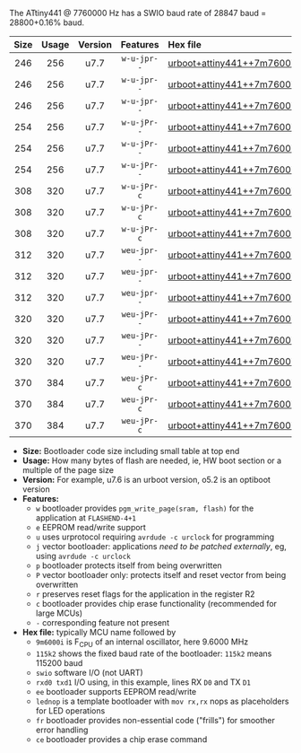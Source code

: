 The ATtiny441 @ 7760000 Hz has a SWIO baud rate of 28847 baud = 28800+0.16% baud.

|Size|Usage|Version|Features|Hex file|
|:-:|:-:|:-:|:-:|:--|
|246|256|u7.7|`w-u-jpr--`|[urboot+attiny441++7m7600i+++28k8_swio_rxa2_txa1_lednop.hex](https://raw.githubusercontent.com/stefanrueger/urboot.hex/main/mcus/attiny441/internal_oscillator/fint++7m7600_Hz/br+++28k8_bps/urboot+attiny441++7m7600i+++28k8_swio_rxa2_txa1_lednop.hex)|
|246|256|u7.7|`w-u-jpr--`|[urboot+attiny441++7m7600i+++28k8_swio_rxa4_txa5_lednop.hex](https://raw.githubusercontent.com/stefanrueger/urboot.hex/main/mcus/attiny441/internal_oscillator/fint++7m7600_Hz/br+++28k8_bps/urboot+attiny441++7m7600i+++28k8_swio_rxa4_txa5_lednop.hex)|
|246|256|u7.7|`w-u-jpr--`|[urboot+attiny441++7m7600i+++28k8_swio_rxb2_txa7_lednop.hex](https://raw.githubusercontent.com/stefanrueger/urboot.hex/main/mcus/attiny441/internal_oscillator/fint++7m7600_Hz/br+++28k8_bps/urboot+attiny441++7m7600i+++28k8_swio_rxb2_txa7_lednop.hex)|
|254|256|u7.7|`w-u-jPr--`|[urboot+attiny441++7m7600i+++28k8_swio_rxa2_txa1.hex](https://raw.githubusercontent.com/stefanrueger/urboot.hex/main/mcus/attiny441/internal_oscillator/fint++7m7600_Hz/br+++28k8_bps/urboot+attiny441++7m7600i+++28k8_swio_rxa2_txa1.hex)|
|254|256|u7.7|`w-u-jPr--`|[urboot+attiny441++7m7600i+++28k8_swio_rxa4_txa5.hex](https://raw.githubusercontent.com/stefanrueger/urboot.hex/main/mcus/attiny441/internal_oscillator/fint++7m7600_Hz/br+++28k8_bps/urboot+attiny441++7m7600i+++28k8_swio_rxa4_txa5.hex)|
|254|256|u7.7|`w-u-jPr--`|[urboot+attiny441++7m7600i+++28k8_swio_rxb2_txa7.hex](https://raw.githubusercontent.com/stefanrueger/urboot.hex/main/mcus/attiny441/internal_oscillator/fint++7m7600_Hz/br+++28k8_bps/urboot+attiny441++7m7600i+++28k8_swio_rxb2_txa7.hex)|
|308|320|u7.7|`w-u-jPr-c`|[urboot+attiny441++7m7600i+++28k8_swio_rxa2_txa1_lednop_fr_ce.hex](https://raw.githubusercontent.com/stefanrueger/urboot.hex/main/mcus/attiny441/internal_oscillator/fint++7m7600_Hz/br+++28k8_bps/urboot+attiny441++7m7600i+++28k8_swio_rxa2_txa1_lednop_fr_ce.hex)|
|308|320|u7.7|`w-u-jPr-c`|[urboot+attiny441++7m7600i+++28k8_swio_rxa4_txa5_lednop_fr_ce.hex](https://raw.githubusercontent.com/stefanrueger/urboot.hex/main/mcus/attiny441/internal_oscillator/fint++7m7600_Hz/br+++28k8_bps/urboot+attiny441++7m7600i+++28k8_swio_rxa4_txa5_lednop_fr_ce.hex)|
|308|320|u7.7|`w-u-jPr-c`|[urboot+attiny441++7m7600i+++28k8_swio_rxb2_txa7_lednop_fr_ce.hex](https://raw.githubusercontent.com/stefanrueger/urboot.hex/main/mcus/attiny441/internal_oscillator/fint++7m7600_Hz/br+++28k8_bps/urboot+attiny441++7m7600i+++28k8_swio_rxb2_txa7_lednop_fr_ce.hex)|
|312|320|u7.7|`weu-jpr--`|[urboot+attiny441++7m7600i+++28k8_swio_rxa2_txa1_ee_lednop.hex](https://raw.githubusercontent.com/stefanrueger/urboot.hex/main/mcus/attiny441/internal_oscillator/fint++7m7600_Hz/br+++28k8_bps/urboot+attiny441++7m7600i+++28k8_swio_rxa2_txa1_ee_lednop.hex)|
|312|320|u7.7|`weu-jpr--`|[urboot+attiny441++7m7600i+++28k8_swio_rxa4_txa5_ee_lednop.hex](https://raw.githubusercontent.com/stefanrueger/urboot.hex/main/mcus/attiny441/internal_oscillator/fint++7m7600_Hz/br+++28k8_bps/urboot+attiny441++7m7600i+++28k8_swio_rxa4_txa5_ee_lednop.hex)|
|312|320|u7.7|`weu-jpr--`|[urboot+attiny441++7m7600i+++28k8_swio_rxb2_txa7_ee_lednop.hex](https://raw.githubusercontent.com/stefanrueger/urboot.hex/main/mcus/attiny441/internal_oscillator/fint++7m7600_Hz/br+++28k8_bps/urboot+attiny441++7m7600i+++28k8_swio_rxb2_txa7_ee_lednop.hex)|
|320|320|u7.7|`weu-jPr--`|[urboot+attiny441++7m7600i+++28k8_swio_rxa2_txa1_ee.hex](https://raw.githubusercontent.com/stefanrueger/urboot.hex/main/mcus/attiny441/internal_oscillator/fint++7m7600_Hz/br+++28k8_bps/urboot+attiny441++7m7600i+++28k8_swio_rxa2_txa1_ee.hex)|
|320|320|u7.7|`weu-jPr--`|[urboot+attiny441++7m7600i+++28k8_swio_rxa4_txa5_ee.hex](https://raw.githubusercontent.com/stefanrueger/urboot.hex/main/mcus/attiny441/internal_oscillator/fint++7m7600_Hz/br+++28k8_bps/urboot+attiny441++7m7600i+++28k8_swio_rxa4_txa5_ee.hex)|
|320|320|u7.7|`weu-jPr--`|[urboot+attiny441++7m7600i+++28k8_swio_rxb2_txa7_ee.hex](https://raw.githubusercontent.com/stefanrueger/urboot.hex/main/mcus/attiny441/internal_oscillator/fint++7m7600_Hz/br+++28k8_bps/urboot+attiny441++7m7600i+++28k8_swio_rxb2_txa7_ee.hex)|
|370|384|u7.7|`weu-jPr-c`|[urboot+attiny441++7m7600i+++28k8_swio_rxa2_txa1_ee_lednop_fr_ce.hex](https://raw.githubusercontent.com/stefanrueger/urboot.hex/main/mcus/attiny441/internal_oscillator/fint++7m7600_Hz/br+++28k8_bps/urboot+attiny441++7m7600i+++28k8_swio_rxa2_txa1_ee_lednop_fr_ce.hex)|
|370|384|u7.7|`weu-jPr-c`|[urboot+attiny441++7m7600i+++28k8_swio_rxa4_txa5_ee_lednop_fr_ce.hex](https://raw.githubusercontent.com/stefanrueger/urboot.hex/main/mcus/attiny441/internal_oscillator/fint++7m7600_Hz/br+++28k8_bps/urboot+attiny441++7m7600i+++28k8_swio_rxa4_txa5_ee_lednop_fr_ce.hex)|
|370|384|u7.7|`weu-jPr-c`|[urboot+attiny441++7m7600i+++28k8_swio_rxb2_txa7_ee_lednop_fr_ce.hex](https://raw.githubusercontent.com/stefanrueger/urboot.hex/main/mcus/attiny441/internal_oscillator/fint++7m7600_Hz/br+++28k8_bps/urboot+attiny441++7m7600i+++28k8_swio_rxb2_txa7_ee_lednop_fr_ce.hex)|

- **Size:** Bootloader code size including small table at top end
- **Usage:** How many bytes of flash are needed, ie, HW boot section or a multiple of the page size
- **Version:** For example, u7.6 is an urboot version, o5.2 is an optiboot version
- **Features:**
  + `w` bootloader provides `pgm_write_page(sram, flash)` for the application at `FLASHEND-4+1`
  + `e` EEPROM read/write support
  + `u` uses urprotocol requiring `avrdude -c urclock` for programming
  + `j` vector bootloader: applications *need to be patched externally*, eg, using `avrdude -c urclock`
  + `p` bootloader protects itself from being overwritten
  + `P` vector bootloader only: protects itself and reset vector from being overwritten
  + `r` preserves reset flags for the application in the register R2
  + `c` bootloader provides chip erase functionality (recommended for large MCUs)
  + `-` corresponding feature not present
- **Hex file:** typically MCU name followed by
  + `9m6000i` is F<sub>CPU</sub> of an internal oscillator, here 9.6000 MHz
  + `115k2` shows the fixed baud rate of the bootloader: `115k2` means 115200 baud
  + `swio` software I/O (not UART)
  + `rxd0 txd1` I/O using, in this example, lines RX `D0` and TX `D1`
  + `ee` bootloader supports EEPROM read/write
  + `lednop` is a template bootloader with `mov rx,rx` nops as placeholders for LED operations
  + `fr` bootloader provides non-essential code ("frills") for smoother error handling
  + `ce` bootloader provides a chip erase command
